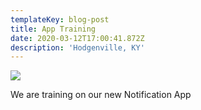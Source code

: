```yaml
---
templateKey: blog-post
title: App Training
date: 2020-03-12T17:00:41.872Z
description: 'Hodgenville, KY'
---
```

![](/img/tommytentpeg.jpg)

We are training on our new Notification App
